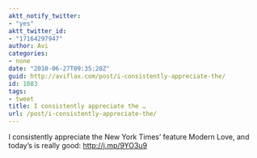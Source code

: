 ```yaml
---
aktt_notify_twitter:
- "yes"
aktt_twitter_id:
- "17164297947"
author: Avi
categories:
- none
date: "2010-06-27T09:35:20Z"
guid: http://aviflax.com/post/i-consistently-appreciate-the/
id: 1083
tags:
- tweet
title: I consistently appreciate the …
url: /post/i-consistently-appreciate-the/
---
```

I consistently appreciate the New York Times&#8217; feature Modern Love, and today&#8217;s is really good: <a href="http://j.mp/9YO3u9" rel="nofollow">http://j.mp/9YO3u9</a>